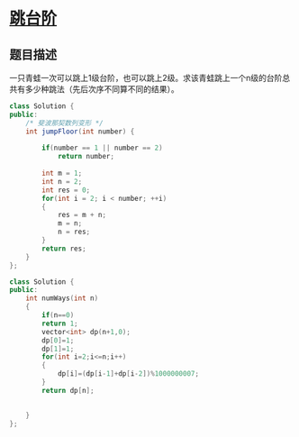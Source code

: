 # [跳台阶](https://www.nowcoder.com/practice/8c82a5b80378478f9484d87d1c5f12a4?tpId=13&tqId=11161&tPage=1&rp=1&ru=/ta/coding-interviews&qru=/ta/coding-interviews/question-ranking)

## 题目描述

一只青蛙一次可以跳上1级台阶，也可以跳上2级。求该青蛙跳上一个n级的台阶总共有多少种跳法（先后次序不同算不同的结果）。



```java
class Solution {
public:
    /* 斐波那契数列变形 */
    int jumpFloor(int number) {
        
        if(number == 1 || number == 2)
            return number;
        
        int m = 1;
        int n = 2;
        int res = 0;
        for(int i = 2; i < number; ++i)
        {
            res = m + n;
            m = n;
            n = res;
        }
        return res;
    }
};
```

```c++
class Solution {
public:
    int numWays(int n) 
    {
        if(n==0)
        return 1;
        vector<int> dp(n+1,0);
        dp[0]=1;
        dp[1]=1;
        for(int i=2;i<=n;i++)
        {
            dp[i]=(dp[i-1]+dp[i-2])%1000000007;
        }
        return dp[n];
        

    }
};
```

